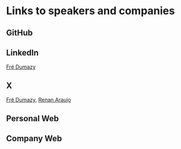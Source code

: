 # Links to speakers and companies


## GitHub


## LinkedIn

[Fré Dumazy](https://www.linkedin.com/in/dumazy/)
## X

[Fré Dumazy](https://x.com/FresidentDumazy), [Renan Araujo](https://x.com/reNotANumber)
## Personal Web


## Company Web


